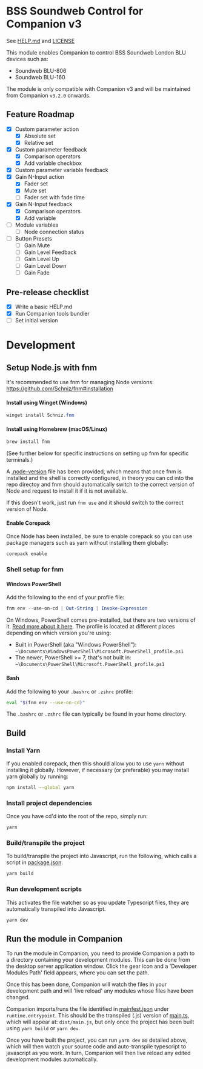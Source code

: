 # BSS Soundweb Control for Companion v3

See [HELP.md](./companion/HELP.md) and [LICENSE](./LICENSE)

This module enables Companion to control BSS Soundweb London BLU devices such as:
* Soundweb BLU-806
* Soundweb BLU-160

The module is only compatible with Companion v3 and will be maintained from Companion `v3.2.0` onwards.

## Feature Roadmap
- [x] Custom parameter action
  - [x] Absolute set
  - [x] Relative set
- [x] Custom parameter feedback
  - [x] Comparison operators
  - [x] Add variable checkbox
- [x] Custom parameter variable feedback
- [x] Gain N-Input action
  - [x] Fader set
  - [x] Mute set
  - [ ] Fader set with fade time
- [x] Gain N-Input feedback
  - [x] Comparison operators
  - [x] Add variable
- [ ] Module variables
  - [ ] Node connection status
- [ ] Button Presets
  - [ ] Gain Mute
  - [ ] Gain Level Feedback
  - [ ] Gain Level Up
  - [ ] Gain Level Down
  - [ ] Gain Fade

## Pre-release checklist
- [x] Write a basic HELP.md
- [x] Run Companion tools bundler
- [ ] Set initial version

# Development

## Setup Node.js with fnm

It's recommended to use fnm for managing Node versions:
https://github.com/Schniz/fnm#installation

#### Install using Winget (Windows)

```powershell
winget install Schniz.fnm
```

#### Install using Homebrew (macOS/Linux)

```sh
brew install fnm
```

(See further below for specific instructions on setting up fnm for specific terminals.)

A [.node-version](.node-version) file has been provided, which means that once fnm is installed and the shell is correctly configured, in theory you can cd into the repo directoy and fnm should automatically switch to the correct version of Node and request to install it if it is not available.

If this doesn't work, just run `fnm use` and it should switch to the correct version of Node.

#### Enable Corepack

Once Node has been installed, be sure to enable corepack so you can use package managers such as yarn without installing them globally:

```sh
corepack enable
```

### Shell setup for fnm

#### Windows PowerShell

Add the following to the end of your profile file:

```powershell
fnm env --use-on-cd | Out-String | Invoke-Expression
```

On Windows, PowerShell comes pre-installed, but there are two versions of it. [Read more about it here](https://learn.microsoft.com/en-us/powershell/scripting/windows-powershell/install/installing-windows-powershell). The profile is located at different places depending on which version you're using:

- Built in PowerShell (aka "Windows PowerShell"): `~\Documents\WindowsPowerShell\Microsoft.PowerShell_profile.ps1`
- The newer, PowerShell >= 7, that's not built in: `~\Documents\PowerShell\Microsoft.PowerShell_profile.ps1`

#### Bash

Add the following to your `.bashrc` or `.zshrc` profile:

```bash
eval "$(fnm env --use-on-cd)"
```
The `.bashrc` or `.zshrc` file can typically be found in your home directory.

## Build

### Install Yarn

If you enabled corepack, then this should allow you to use `yarn` without installing it globally. However, if necessary (or preferable) you may install yarn globally by running:

```sh
npm install --global yarn
```

### Install project dependencies

Once you have cd'd into the root of the repo, simply run:

```sh
yarn
```

### Build/transpile the project

To build/transpile the project into Javascript, run the following, which calls a script in [package.json](package.json).

```sh
yarn build
```

### Run development scripts

This activates the file watcher so as you update Typescript files, they are automatically transpiled into Javascript.

```sh
yarn dev
```

## Run the module in Companion
To run the module in Companion, you need to provide Companion a path to a directory containing your development modules.  This can be done from the desktop server application window.  Click the gear icon and a 'Developer Modules Path' field appears, where you can set the path.

Once this has been done, Companion will watch the files in your development path and will 'live reload' any modules whose files have been changed.

Companion imports/runs the file identified in [mainfest.json](companion/manifest.json) under `runtime.entrypoint`.  This should be the transpiled (.js) version of [main.ts](src/main.ts), which will appear at: `dist/main.js`, but only once the project has been built using `yarn build` or `yarn dev`.

Once you have built the project, you can run `yarn dev` as detailed above, which will then watch your source code and auto-transpile typescript to javascript as you work.  In turn, Companion will then live reload any edited development modules automatically.